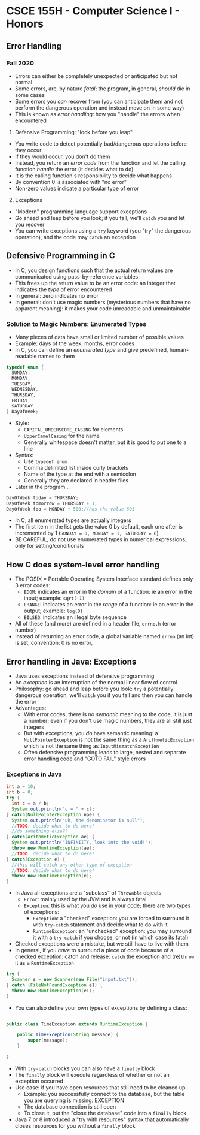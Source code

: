 
# CSCE 155H - Computer Science I - Honors
## Error Handling
### Fall 2020

* Errors can either be completely unexpected or anticipated but not normal
* Some errors, are, by nature *fatal*; the program, in general, *should* die in some cases
* Some errors you *can* recover from (you can anticipate them and not perform the dangerous operation and instead move on in some way)
* This is known as *error handling*: how you "handle" the errors when encountered

1. Defensive Programming: "look before you leap"
  * You write code to detect potentially bad/dangerous operations before they occur
  * If they would occur, you don't do them
  * Instead, you return an *error code* from the function and let the calling function *handle* the error (it decides what to do)
  * It is the calling function's responsibility to decide what happens
  * By convention 0 is associated with "no error"
  * Non-zero values indicate a particular type of error
2. Exceptions
  * "Modern" programming language support exceptions
  * Go ahead and leap before you look; if you fall, we'll `catch` you and let you recover
  * You can write exceptions using a `try` keyword (you "try" the dangerous operation), and the code may `catch` an exception
  
## Defensive Programming in C


* In C, you design functions such that the actual return values are communicated using pass-by-reference variables
* This frees up the return value to be an error code: an integer that indicates the *type* of error encountered
* In general: zero indicates no error
* In general: don't use magic numbers (mysterious numbers that have no apparent meaning): it makes your code unreadable and unmaintainable 

### Solution to Magic Numbers: Enumerated Types

* Many pieces of data have small or limited number of possible values
* Example: days of the week, months, error codes
* In C, you can define an *enumerated type* and give predefined, human-readable names to them

```c
typedef enum {
  SUNDAY,
  MONDAY,
  TUESDAY,
  WEDNESDAY,
  THURSDAY,
  FRIDAY,
  SATURDAY
} DayOfWeek;
```

* Style:
  * `CAPITAL_UNDERSCORE_CASING` for elements
  * `UpperCamelCasing` for the name
  * Generally whitespace doesn't matter, but it is good to put one to a line
* Syntax: 
  * Use `typedef enum`
  * Comma delimited list inside curly brackets
  * Name of the type at the end with a semicolon
  * Generally they are declared in header files
* Later in the program...

```c
DayOfWeek today = THURSDAY;
DayOfWeek tomorrow = THURSDAY + 1;
DayOfWeek foo = MONDAY + 500;//has the value 501
```

* In C, all enumerated types are actually integers
* The first item in the list gets the value 0 by default, each one after is incremented by 1 (`SUNDAY = 0, MONDAY = 1, SATURDAY = 6`)
* BE CAREFUL, do not use enumerated types in numerical expressions, only for setting/conditionals

## How C does system-level error handling

* The POSIX = Portable Operating System Interface standard defines only 3 error codes:
  * `EDOM`: indicates an error in the *domain* of a function: ie an error in the input; example: `sqrt(-1)`
  * `ERANGE`: indicates an error in the *range* of a function: ie an error in the output; example: `log(0)`
  * `EILSEQ`: indicates an illegal byte sequence
* All of these (and more) are defined in a header file, `errno.h` (error number)
* Instead of returning an error code, a global variable named `errno` (an int) is set, convention: 0 is no error, 

## Error handling in Java: Exceptions

* Java uses exceptions instead of defensive programming
* An *exception* is an interruption of the normal linear flow of control
* Philosophy: go ahead and leap before you look: `try` a potentially dangerous operation, we'll `catch` you if you fall and then you can handle the error
* Advantages:
  * With error codes, there is no *semantic* meaning to the code, it is just a number; even if you don't use magic numbers, they are all still just integers
  * But with exceptions, you *do* have semantic meaning: a `NullPointerException` is not the same thing as a `ArithmeticException` which is not the same thing as `InputMismatchException`
  * Often defensive programming leads to large, nested and separate error handling code and "GOTO FAIL" style errors
  
### Exceptions in Java

```java
int a = 10;
int b = 0;
try {
  int c = a / b;
  System.out.println("c = " + c);
} catch(NullPointerException npe) {
  System.out.println("uh, the denominator is null");
  //TODO: decide what to do here!
  //do something else??
} catch(ArithmeticException ae) {
  System.out.println("INFINIITY, look into the void!");
  throw new RuntimeException(ae);			
  //TODO: decide what to do here!
} catch(Exception e) {
  //this will catch any other type of exception
  //TODO: decide what to do here!
  throw new RuntimeException(e);
}
```

* In Java all exceptions are a "subclass" of `Throwable` objects
  * `Error`: mainly used by the JVM and is always fatal
  * `Exception`: this is what you *do* use in your code; there are two types of exceptions:
    * `Exception`: a "checked" exception: you are forced to surround it with `try-catch` statement and decide what to do with it
    * `RuntimeException`: an "unchecked" exception: you may surround it with a `try-catch` if you choose, or not (in which case its fatal)  
* Checked exceptions were a mistake, but we still have to live with them
* In general, if you *have* to surround a piece of code because of a checked exception: catch and release: `catch` the exception and (re)`throw` it as a `RuntimeException`

```java
try {
  Scanner s = new Scanner(new File("input.txt"));
} catch (FileNotFoundException e1) {
  throw new RuntimeException(e1);			
}
```

* You can also define your own types of exceptions by defining a class:

```java

public class TimeException extends RuntimeException {

	public TimeException(String message) {
		super(message);
	}
	
}
```

* With `try-catch` blocks you can also have a `finally` block
* The `finally` block will execute regardless of whether or not an exception occurred
* Use case: if you have open resources that still need to be cleaned up
  * Example: you successfully connect to the database, but the table you are querying is missing: EXCEPTION
  * The database connection is still open
  * To close it, put the "close the database" code into a `finally` block
* Java 7 or 8 introduced a "try with resources" syntax that automatically closes resources for you without a `finally` block

```text






```